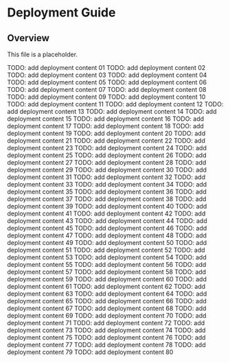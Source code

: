# Deployment Guide

## Overview
This file is a placeholder.

TODO: add deployment content 01
TODO: add deployment content 02
TODO: add deployment content 03
TODO: add deployment content 04
TODO: add deployment content 05
TODO: add deployment content 06
TODO: add deployment content 07
TODO: add deployment content 08
TODO: add deployment content 09
TODO: add deployment content 10
TODO: add deployment content 11
TODO: add deployment content 12
TODO: add deployment content 13
TODO: add deployment content 14
TODO: add deployment content 15
TODO: add deployment content 16
TODO: add deployment content 17
TODO: add deployment content 18
TODO: add deployment content 19
TODO: add deployment content 20
TODO: add deployment content 21
TODO: add deployment content 22
TODO: add deployment content 23
TODO: add deployment content 24
TODO: add deployment content 25
TODO: add deployment content 26
TODO: add deployment content 27
TODO: add deployment content 28
TODO: add deployment content 29
TODO: add deployment content 30
TODO: add deployment content 31
TODO: add deployment content 32
TODO: add deployment content 33
TODO: add deployment content 34
TODO: add deployment content 35
TODO: add deployment content 36
TODO: add deployment content 37
TODO: add deployment content 38
TODO: add deployment content 39
TODO: add deployment content 40
TODO: add deployment content 41
TODO: add deployment content 42
TODO: add deployment content 43
TODO: add deployment content 44
TODO: add deployment content 45
TODO: add deployment content 46
TODO: add deployment content 47
TODO: add deployment content 48
TODO: add deployment content 49
TODO: add deployment content 50
TODO: add deployment content 51
TODO: add deployment content 52
TODO: add deployment content 53
TODO: add deployment content 54
TODO: add deployment content 55
TODO: add deployment content 56
TODO: add deployment content 57
TODO: add deployment content 58
TODO: add deployment content 59
TODO: add deployment content 60
TODO: add deployment content 61
TODO: add deployment content 62
TODO: add deployment content 63
TODO: add deployment content 64
TODO: add deployment content 65
TODO: add deployment content 66
TODO: add deployment content 67
TODO: add deployment content 68
TODO: add deployment content 69
TODO: add deployment content 70
TODO: add deployment content 71
TODO: add deployment content 72
TODO: add deployment content 73
TODO: add deployment content 74
TODO: add deployment content 75
TODO: add deployment content 76
TODO: add deployment content 77
TODO: add deployment content 78
TODO: add deployment content 79
TODO: add deployment content 80